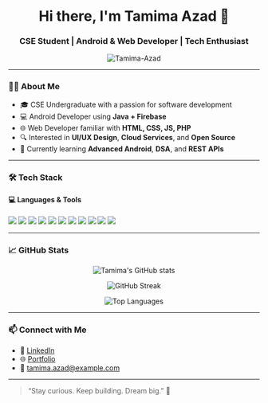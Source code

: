 <!-- Profile Banner or Typing Animation -->
<h1 align="center">Hi there, I'm Tamima Azad 👋</h1>
<h3 align="center">CSE Student | Android & Web Developer | Tech Enthusiast</h3>

<p align="center">
  <img src="https://komarev.com/ghpvc/?username=Tamima-Azad&label=Profile%20views&color=0e75b6&style=flat" alt="Tamima-Azad" />
</p>

---

### 👩‍💻 About Me

- 🎓 CSE Undergraduate with a passion for software development
- 💻 Android Developer using **Java + Firebase**
- 🌐 Web Developer familiar with **HTML, CSS, JS, PHP**
- 🔍 Interested in **UI/UX Design**, **Cloud Services**, and **Open Source**
- 🌱 Currently learning **Advanced Android**, **DSA**, and **REST APIs**

---

### 🛠️ Tech Stack

#### 💻 Languages & Tools
<p align="left">
  <img src="https://img.shields.io/badge/Java-ED8B00?style=flat&logo=java&logoColor=white"/>
  <img src="https://img.shields.io/badge/C++-00599C?style=flat&logo=c%2B%2B&logoColor=white"/>
  <img src="https://img.shields.io/badge/Python-3776AB?style=flat&logo=python&logoColor=white"/>
  <img src="https://img.shields.io/badge/HTML5-E34F26?style=flat&logo=html5&logoColor=white"/>
  <img src="https://img.shields.io/badge/CSS3-1572B6?style=flat&logo=css3&logoColor=white"/>
  <img src="https://img.shields.io/badge/JavaScript-F7DF1E?style=flat&logo=javascript&logoColor=black"/>
  <img src="https://img.shields.io/badge/PHP-777BB4?style=flat&logo=php&logoColor=white"/>
  <img src="https://img.shields.io/badge/Firebase-FFCA28?style=flat&logo=firebase&logoColor=black"/>
  <img src="https://img.shields.io/badge/Android-3DDC84?style=flat&logo=android&logoColor=white"/>
  <img src="https://img.shields.io/badge/MySQL-4479A1?style=flat&logo=mysql&logoColor=white"/>
  <img src="https://img.shields.io/badge/Git-F05032?style=flat&logo=git&logoColor=white"/>
</p>

---

### 📈 GitHub Stats

<p align="center">
  <img src="https://github-readme-stats.vercel.app/api?username=Tamima-Azad&show_icons=true&theme=radical" alt="Tamima's GitHub stats" />
</p>
<p align="center">
  <img src="https://github-readme-streak-stats.herokuapp.com/?user=Tamima-Azad&theme=radical" alt="GitHub Streak" />
</p>
<p align="center">
  <img src="https://github-readme-stats.vercel.app/api/top-langs/?username=Tamima-Azad&layout=compact&theme=radical" alt="Top Languages" />
</p>

---

### 📫 Connect with Me

- 🔗 [LinkedIn](https://www.linkedin.com/in/tamima-azad-b90067266/)
- 🌐 [Portfolio](https://your-portfolio-link.com)
- 📧 tamima.azad@example.com

---

> “Stay curious. Keep building. Dream big.” 🚀
